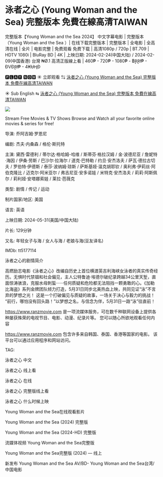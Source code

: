 # 泳者之心   (Young Woman and the Sea) 完整版本 免費在線高清TAIWAN

完整版本【Young Woman and the Sea 2024】 中文字幕电影 | 完整版本（Young Woman and the Sea ）| 在线下载完整版本 | 完整版本 | 全电影 | 全高清在线 | 全片 | 电影完整 | 免费观看 免费下载 | 高清1080p / 720p | BT.709 | HDTV 1080i | BluRay BD | 4K | 上映日期: 2024-02-24(中国大陆) / 2024-02-09(中国香港)
台灣 ₦Ø.1 高清正版線上看 | 460₱ - 720₱ - 1080₱ - ฿ⱤⱤł₱ - ĐVĐⱤł₱ - 4₭ɄⱧĐ

🅿🅻🅰🆈 🅽🅾🆆 ☀ 立即观看 ⇆  [泳者之心   (Young Woman and the Sea) 完整版本 免費在線高清TAIWAN](https://www.ranzmovie.com/zh/movie/774531)
 
☀ Sub English ⇆  [泳者之心   (Young Woman and the Sea) 完整版本 免費在線高清TAIWAN](https://www.ranzmovie.com/en/movie/774531)

<img src="https://vpic-cover.puui.qpic.cn/g35508lh3dy/g35508lh3dy_1716383080_hz.jpg/496?max_age=7776000" />

Stream Free Movies & TV Shows Browse and Watch all your favorite online movies & series for free!

导演: 乔阿吉姆·罗恩尼

编剧: 杰夫·内桑森 / 格伦·斯托特

主演: 黛西·雷德利 / 蒂尔达·格哈姆-哈维 / 斯蒂芬·格拉汉姆 / 金·波德尼亚 / 詹妮特·海因 / 伊桑·劳斯 / 巴沙尔·拉海尔 / 道克·巴特勒 / 约旦·安杰洛夫 / 萨瓦·德拉古切夫 / 罗伯特·伊德斯 / 泰莎·波纳姆·琼斯 / 萨斯基娅·温克胡耶钦 / 奥利弗·伊莉丝·阿伯克隆比 / 迈克尔·阿米亚尔 / 弗吉尼亚·安多诺娃 / 米特克·安杰洛夫 / 莉莉·阿斯佩尔 / 莉利娅·安塔娜索娃 / 莱拉·芭薇克

类型: 剧情 / 传记 / 运动

制片国家/地区: 美国

语言: 英语

上映日期: 2024-05-31(美国/中国大陆)

片长: 129分钟

又名: 年轻女子与海 / 女人与海 / 老娘与海(豆友译名)

IMDb: tt5177114

泳者之心的剧情简介

高燃励志电影《泳者之心》改编自历史上首位横渡英吉利海峡女泳者的真实传奇经历。无惧时代禁锢和社会偏见，主人公特鲁迪·埃德尔破纪录跨越34公里天堑，直面惊涛骇浪，克服水母刺蜇······任何质疑和危险都无法阻挡一颗勇敢的心。《加勒比海盗》系列金牌团队倾力打造，5月31日同步北美热血上映，共同见证“泳”不言弃的梦想之光！
这是一个打破偏见与质疑的故事，一场关于决心与毅力的挑战！
“前行，哪怕没有回头路！”以梦想之名，与信念为伴，5月31日一路“泳”往直前！

https://www.ranzmovie.com 是一项流媒体服务，可在数千种联网设备上提供各种屡获殊荣的电视节目、电影、动漫、纪录片等。 您可以随心所欲地观看任何内容

https://www.ranzmovie.com 包含许多来自韩国、泰国、香港等国家的电影。 该平台可以通过应用程序和网站访问。

TAG:

泳者之心 中文

泳者之心 线上看

泳者之心 在线

泳者之心 完整版线上看

泳者之心 什么时候上映

Young Woman and the Sea在线观看影片

Young Woman and the Sea (2024) 完整版

Young Woman and the Sea (2024-HD) 完整版

流媒体视频 Young Woman and the Sea完整版

Young Woman and the Sea完整版 (2024) ― 线上

新发布 Young Woman and the Sea AV/BD- Young Woman and the Sea台湾/中国电影
